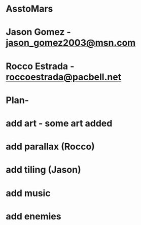 # AsstoMars
# Jason Gomez - jason_gomez2003@msn.com
# Rocco Estrada - roccoestrada@pacbell.net
# Plan- 
# add art - some art added
# add parallax (Rocco)
# add tiling (Jason)
# add music
# add enemies
# 
